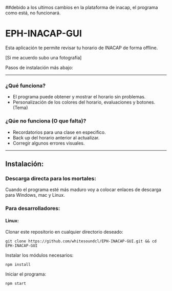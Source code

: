 ##debido a los ultimos cambios en la plataforma de inacap, el programa como está, no funcionará.

# EPH-INACAP-GUI
Esta aplicación te permite revisar tu horario de INACAP de forma offline. 

[Si me acuerdo subo una fotografía]

Pasos de instalación más abajo:

---

### ¿Qué funciona? 
+ El programa puede obtener y mostrar el horario sin problemas.
+ Personalización de los colores del horario, evaluaciones y botones. (Tema)

### ¿Qúe no funciona (O que falta)?
+ Recordatorios para una clase en especifico.
+ Back up del horario anterior al actualizar.
+ Corregir algunos errores visuales.
---
## Instalación:
### Descarga directa para los mortales:
Cuando el programa esté más maduro voy a colocar enlaces de descarga para Windows, mac y Linux.
### Para desarrolladores:
#### Linux:
Clonar este repositorio en cualquier directorio deseado:
```shell
git clone https://github.com/whitesoundcl/EPH-INACAP-GUI.git && cd EPH-INACAP-GUI
```
Instalar los módulos necesarios:
```shell
npm install
```
Iniciar el programa:
```shell
npm start
```
